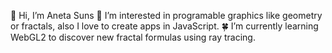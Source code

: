 🌲 Hi, I’m Aneta Suns
💚 I’m interested in programable graphics like geometry or fractals, also I love to create apps in JavaScript.
🍀 I’m currently learning WebGL2 to discover new fractal formulas using ray tracing.
